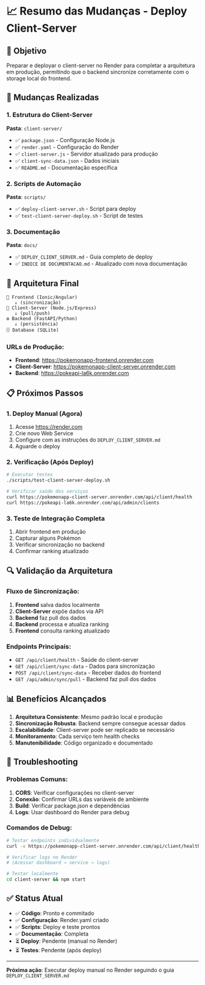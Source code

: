 # 📈 Resumo das Mudanças - Deploy Client-Server

## 🎯 Objetivo
Preparar e deployar o client-server no Render para completar a arquitetura em produção, permitindo que o backend sincronize corretamente com o storage local do frontend.

## 🔧 Mudanças Realizadas

### 1. Estrutura do Client-Server
**Pasta**: `client-server/`
- ✅ `package.json` - Configuração Node.js
- ✅ `render.yaml` - Configuração do Render
- ✅ `client-server.js` - Servidor atualizado para produção
- ✅ `client-sync-data.json` - Dados iniciais
- ✅ `README.md` - Documentação específica

### 2. Scripts de Automação
**Pasta**: `scripts/`
- ✅ `deploy-client-server.sh` - Script para deploy
- ✅ `test-client-server-deploy.sh` - Script de testes

### 3. Documentação
**Pasta**: `docs/`
- ✅ `DEPLOY_CLIENT_SERVER.md` - Guia completo de deploy
- ✅ `INDICE DE DOCUMENTACAO.md` - Atualizado com nova documentação

## 🚀 Arquitetura Final

```
📱 Frontend (Ionic/Angular)
   ↓ (sincronização)
🔄 Client-Server (Node.js/Express)
   ↓ (pull/push)
⚙️ Backend (FastAPI/Python)
   ↓ (persistência)
🗄️ Database (SQLite)
```

### URLs de Produção:
- **Frontend**: https://pokemonapp-frontend.onrender.com
- **Client-Server**: https://pokemonapp-client-server.onrender.com
- **Backend**: https://pokeapi-la6k.onrender.com

## 📋 Próximos Passos

### 1. Deploy Manual (Agora)
1. Acesse https://render.com
2. Crie novo Web Service
3. Configure com as instruções do `DEPLOY_CLIENT_SERVER.md`
4. Aguarde o deploy

### 2. Verificação (Após Deploy)
```bash
# Executar testes
./scripts/test-client-server-deploy.sh

# Verificar saúde dos serviços
curl https://pokemonapp-client-server.onrender.com/api/client/health
curl https://pokeapi-la6k.onrender.com/api/admin/clients
```

### 3. Teste de Integração Completa
1. Abrir frontend em produção
2. Capturar alguns Pokémon
3. Verificar sincronização no backend
4. Confirmar ranking atualizado

## 🔍 Validação da Arquitetura

### Fluxo de Sincronização:
1. **Frontend** salva dados localmente
2. **Client-Server** expõe dados via API
3. **Backend** faz pull dos dados
4. **Backend** processa e atualiza ranking
5. **Frontend** consulta ranking atualizado

### Endpoints Principais:
- `GET /api/client/health` - Saúde do client-server
- `GET /api/client/sync-data` - Dados para sincronização
- `POST /api/client/sync-data` - Receber dados do frontend
- `GET /api/admin/sync/pull` - Backend faz pull dos dados

## 📊 Benefícios Alcançados

1. **Arquitetura Consistente**: Mesmo padrão local e produção
2. **Sincronização Robusta**: Backend sempre consegue acessar dados
3. **Escalabilidade**: Client-server pode ser replicado se necessário
4. **Monitoramento**: Cada serviço tem health checks
5. **Manutenibilidade**: Código organizado e documentado

## 🐛 Troubleshooting

### Problemas Comuns:
1. **CORS**: Verificar configurações no client-server
2. **Conexão**: Confirmar URLs das variáveis de ambiente
3. **Build**: Verificar package.json e dependências
4. **Logs**: Usar dashboard do Render para debug

### Comandos de Debug:
```bash
# Testar endpoints individualmente
curl -v https://pokemonapp-client-server.onrender.com/api/client/health

# Verificar logs no Render
# (Acessar dashboard → service → logs)

# Testar localmente
cd client-server && npm start
```

## ✅ Status Atual

- ✅ **Código**: Pronto e commitado
- ✅ **Configuração**: Render.yaml criado
- ✅ **Scripts**: Deploy e teste prontos
- ✅ **Documentação**: Completa
- ⏳ **Deploy**: Pendente (manual no Render)
- ⏳ **Testes**: Pendente (após deploy)

---

**Próxima ação**: Executar deploy manual no Render seguindo o guia `DEPLOY_CLIENT_SERVER.md`
